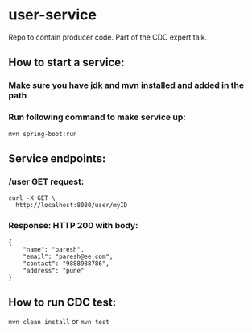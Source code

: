 # user-service
Repo to contain producer code. Part of the CDC expert talk.

## How to start a service:

### Make sure you have jdk and mvn installed and added in the path
### Run following command to make service up:
```mvn spring-boot:run```

## Service endpoints:
  
  ### /user GET request:
  ```
  curl -X GET \
    http://localhost:8080/user/myID 
  ```
  ### Response: HTTP 200 with body:
  ```
  {
      "name": "paresh",
      "email": "paresh@ee.com",
      "contact": "9888988786",
      "address": "pune"
  }
  ```

## How to run CDC test:
```mvn clean install``` or ```mvn test```
